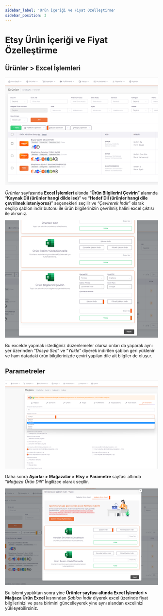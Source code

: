 ```yaml
---
sidebar_label: 'Ürün İçeriği ve Fiyat Özelleştirme'
sidebar_position: 3
---
```



# Etsy Ürün İçeriği ve Fiyat Özelleştirme 

## Ürünler > Excel İşlemleri

![EtsyCustomization](../etsy/img/EtsyProductCustomization.png)

*Ürünler* sayfasında **Excel İşlemleri** altında “**Ürün Bilgilerini Çevirin**” alanında “**Kaynak Dil (ürünler hangi dilde ise)**” ve “**Hedef Dil (ürünler hangi dile çevrilmek isteniyorsa)**” seçenekleri seçilir ve “*Çevirerek İndir*” olarak seçilip şablon indir butonu ile ürün bilgilerinizin çevrilmiş halini excel çıktısı ile alırsınız. 

![EtsyCustomizationExcel](../etsy/img/EtsyProductCustomizationExcel.png)

Bu excelde yapmak istediğiniz düzenlemeler olursa onları da yaparak aynı yer üzerinden “*Dosya Seç*” ve “*Yükle*” diyerek indirilen şablon geri yüklenir ve ham datadaki ürün bilgilerinizde çeviri yapılan dile ait bilgiler de oluşur. 

## Parametreler

![EtsyCustomizationExcelParameter](../etsy/img/EtsyProductCustomizationExcelParameter.png)

Daha sonra **Ayarlar > Mağazalar > Etsy > Parametre** sayfası altında “*Mağaza Ürün Dili*” İngilizce olarak seçilir. 

![EtsyCustomizationExcelParameterlanguage](../etsy/img/EtsyProductCustomizationExcelParameterLanguage.png)

Bu işlemi yaptıktan sonra yine **Ürünler sayfası altında Excel İşlemleri > Mağaza Ürün Excel** kısmından *Şablon İndir* diyerek excel üzerinde fiyat bilgilerinizi ve para birimini güncelleyerek yine aynı alandan excelinizi yükleyebilirsiniz. 


